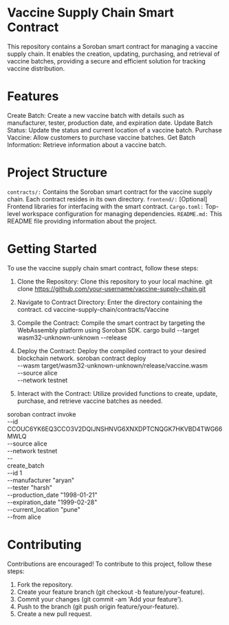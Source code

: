 # Vaccine Supply Chain Smart Contract
This repository contains a Soroban smart contract for managing a vaccine supply chain. It enables the creation, updating, purchasing, and retrieval of vaccine batches, providing a secure and efficient solution for tracking vaccine distribution.

# Features
Create Batch: Create a new vaccine batch with details such as manufacturer, tester, production date, and expiration date.
Update Batch Status: Update the status and current location of a vaccine batch.
Purchase Vaccine: Allow customers to purchase vaccine batches.
Get Batch Information: Retrieve information about a vaccine batch.

# Project Structure
`contracts/:` Contains the Soroban smart contract for the vaccine supply chain. Each contract resides in its own directory.
`frontend/:` [Optional] Frontend libraries for interfacing with the smart contract.
`Cargo.toml:` Top-level workspace configuration for managing dependencies.
`README.md:` This README file providing information about the project.

# Getting Started
To use the vaccine supply chain smart contract, follow these steps:

1) Clone the Repository: Clone this repository to your local machine.
git clone https://github.com/your-username/vaccine-supply-chain.git

2) Navigate to Contract Directory: Enter the directory containing the contract.
cd vaccine-supply-chain/contracts/Vaccine

3) Compile the Contract: Compile the smart contract by targeting the WebAssembly platform using Soroban SDK.
cargo build --target wasm32-unknown-unknown --release

4) Deploy the Contract: Deploy the compiled contract to your desired blockchain network.
soroban contract deploy \
  --wasm target/wasm32-unknown-unknown/release/vaccine.wasm \
  --source alice \
  --network testnet

5) Interact with the Contract: Utilize provided functions to create, update, purchase, and retrieve vaccine batches as needed.

soroban contract invoke \
  --id CCOUC6YK6EQ3CCO3V2DQIJNSHNVG6XNXDPTCNQGK7HKVBD4TWG66MWLQ \
  --source alice \
  --network testnet \
  -- \
  create_batch \
  --id 1 \
  --manufacturer "aryan" \
  --tester "harsh" \
  --production_date "1998-01-21" \
  --expiration_date "1999-02-28" \
  --current_location "pune" \
  --from alice

# Contributing
 Contributions are encouraged! To contribute to this project, follow these steps:

1) Fork the repository.
2) Create your feature branch (git checkout -b feature/your-feature).
3) Commit your changes (git commit -am 'Add your feature').
4) Push to the branch (git push origin feature/your-feature).
5) Create a new pull request.

